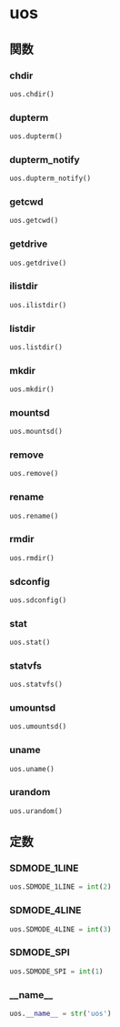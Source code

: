 # uos
## 関数
### chdir
```python
uos.chdir()
```
### dupterm
```python
uos.dupterm()
```
### dupterm\_notify
```python
uos.dupterm_notify()
```
### getcwd
```python
uos.getcwd()
```
### getdrive
```python
uos.getdrive()
```
### ilistdir
```python
uos.ilistdir()
```
### listdir
```python
uos.listdir()
```
### mkdir
```python
uos.mkdir()
```
### mountsd
```python
uos.mountsd()
```
### remove
```python
uos.remove()
```
### rename
```python
uos.rename()
```
### rmdir
```python
uos.rmdir()
```
### sdconfig
```python
uos.sdconfig()
```
### stat
```python
uos.stat()
```
### statvfs
```python
uos.statvfs()
```
### umountsd
```python
uos.umountsd()
```
### uname
```python
uos.uname()
```
### urandom
```python
uos.urandom()
```
## 定数
### SDMODE\_1LINE
```python
uos.SDMODE_1LINE = int(2)
```
### SDMODE\_4LINE
```python
uos.SDMODE_4LINE = int(3)
```
### SDMODE\_SPI
```python
uos.SDMODE_SPI = int(1)
```
### \_\_name\_\_
```python
uos.__name__ = str('uos')
```

